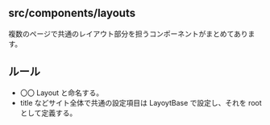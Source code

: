## src/components/layouts

複数のページで共通のレイアウト部分を担うコンポーネントがまとめてあります。

## ルール

- 〇〇 Layout と命名する。
- title などサイト全体で共通の設定項目は LayoytBase で設定し、それを root として定義する。

